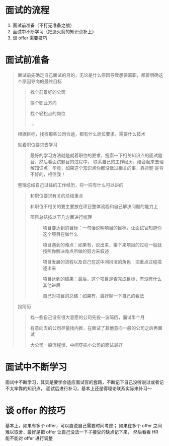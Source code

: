# 面试的流程
1. 面试前准备（不打无准备之战）
2. 面试中不断学习（把造火箭的知识点补上）
3. 谈 offer 需要技巧

# 面试前准备
> 面试前先确定自己面试的目的，无论是什么原因导致想要离职，都要明确这个原因导向的最终目标
>
>> 找个前景好的公司
>>
>> 换个职业方向
>> 
>> 找个轻松点的岗位
>>
>> ...
>
> 根据目标，找找那些公司合适，都有什么岗位要求，需要什么技术
> 
> 就着职位要求去学习
>
>> 最好的学习方法就是就着职位的要求，搜索一下相关知识点的面试题目，然后看面试题目的过程中，
>> 联系自己的工作经历，结合起来去理解知识点，毕竟，如果这个知识点你都没做过相关的事，靠背题
>> 是背不好的，相信我！
>
> 整理总结自己过往的工作经历，捋一捋有什么可以讲的
>
>> 和职位要求有关的总结重点
>>
>> 和职位不相关的要主要放在项目整体流程和自己解决问题的能力上
>> 
>> 项目总结按以下几方面进行梳理
>>
>>> 项目要达到的目标：一句话说明项目的目标，让面试官知道你这个项目在做什么
>>>
>>> 项目遇到的难点：如果有，说出来，接下来项目的过程一般就按照你解决难点所做的努力来叙述
>>>
>>> 项目发展的流程以及自己在这中间扮演的角色：把重点过程描述出来
>>> 
>>> 项目达到的结果：最后，这个项目是否完成目标，有没有什么其他进展
>>>
>>> 自己对项目的总结：如果有，最好聊一下自己的看法
>
> 投简历
>
>> 找一些自己没有很大意愿的公司先投一波简历，面试半个月
>> 
>> 有意向去的公司尽量找内推，在面试了其他意向一般的公司之后再面试
>>
>> 大公司一般流程慢，中间穿插小公司的面试最好
>

# 面试中不断学习
面试中不断学习，其实是要学会适应面试官的套路，不断记下自己没听说过或者记不太牢靠的知识点，
面试后进行补习，基本上还是得理论联系实际来补习～

# 谈 offer 的技巧
基本上，如果有多个 offer，可以直说自己需要时间考虑；
如果在多个 offer 之间难以取舍，最好是把 offer 让自己没法一下子接受的缺点记下来，
然后看看 HR 能不能对 offer 进行调整
